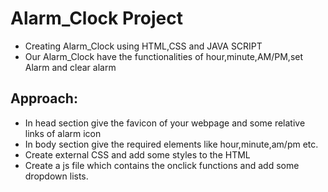 # Alarm_Clock Project
* Creating Alarm_Clock using HTML,CSS and JAVA SCRIPT
* Our Alarm_Clock have the functionalities of hour,minute,AM/PM,set Alarm and clear alarm
## Approach:
* In head section give the favicon of your webpage and some relative links of alarm icon
* In body section give the required elements like hour,minute,am/pm etc.
* Create external CSS and add some styles to the HTML
* Create a js file which contains the onclick functions and add some dropdown lists.

